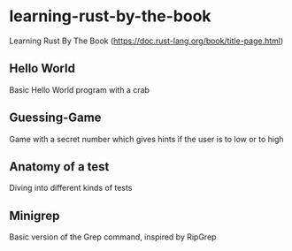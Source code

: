 # learning-rust-by-the-book
Learning Rust By The Book (https://doc.rust-lang.org/book/title-page.html)

## Hello World
Basic Hello World program with a crab

## Guessing-Game
Game with a secret number which gives hints if the user is to low or to high

## Anatomy of a test
Diving into different kinds of tests

## Minigrep
Basic version of the Grep command, inspired by RipGrep
